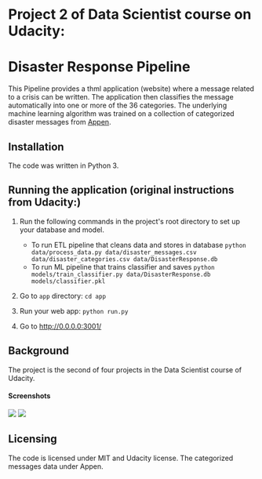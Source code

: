 # Project 2 of Data Scientist course on Udacity: 
# Disaster Response Pipeline
This Pipeline provides a thml application (website) where a message related to a crisis can be written. The application then classifies the message automatically into one or more of the 36 categories. The underlying machine learning algorithm was trained on a collection of categorized disaster messages from [Appen](https://www.appen.com/).

## Installation
The code was written in Python 3.

## Running the application (original instructions from Udacity:)
1. Run the following commands in the project's root directory to set up your database and model.

    - To run ETL pipeline that cleans data and stores in database
        `python data/process_data.py data/disaster_messages.csv data/disaster_categories.csv data/DisasterResponse.db`
    - To run ML pipeline that trains classifier and saves
        `python models/train_classifier.py data/DisasterResponse.db models/classifier.pkl`

2. Go to `app` directory: `cd app`

3. Run your web app: `python run.py`

4. Go to http://0.0.0.0:3001/

## Background
The project is the second of four projects in the Data Scientist course of Udacity.


#### Screenshots
![](https://github.com/Ottolio/DisasterResponse/edit/main/pic1.png)
![](https://github.com/Ottolio/DisasterResponse/edit/main/pic2.png)

## Licensing
The code is licensed under MIT and Udacity license. 
The categorized messages data under Appen.

